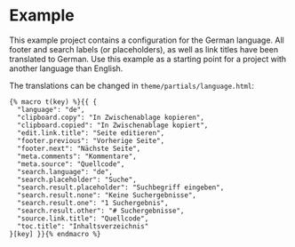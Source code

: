 # Example

This example project contains a configuration for the German language. All
footer and search labels (or placeholders), as well as link titles have been
translated to German. Use this example as a starting point for a project with
another language than English.

The translations can be changed in `theme/partials/language.html`:

``` jinja
{% macro t(key) %}{{ {
  "language": "de",
  "clipboard.copy": "In Zwischenablage kopieren",
  "clipboard.copied": "In Zwischenablage kopiert",
  "edit.link.title": "Seite editieren",
  "footer.previous": "Vorherige Seite",
  "footer.next": "Nächste Seite",
  "meta.comments": "Kommentare",
  "meta.source": "Quellcode",
  "search.language": "de",
  "search.placeholder": "Suche",
  "search.result.placeholder": "Suchbegriff eingeben",
  "search.result.none": "Keine Suchergebnisse",
  "search.result.one": "1 Suchergebnis",
  "search.result.other": "# Suchergebnisse",
  "source.link.title": "Quellcode",
  "toc.title": "Inhaltsverzeichnis"
}[key] }}{% endmacro %}
```
